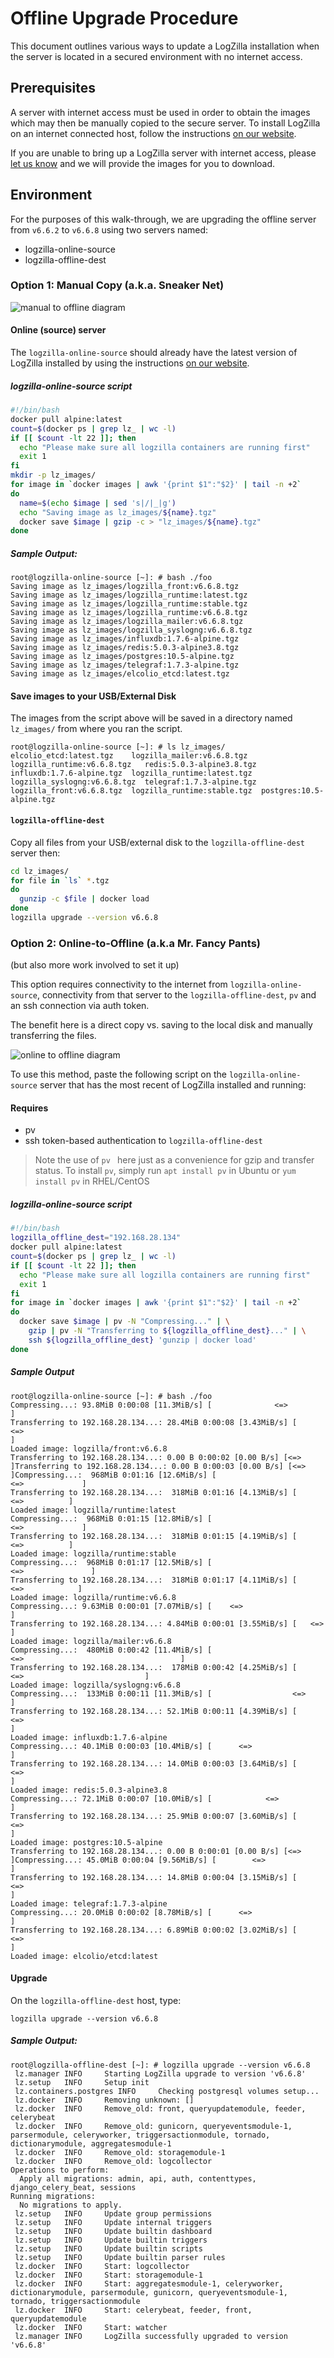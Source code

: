 # Offline Upgrade Procedure

This document outlines various ways to update a LogZilla installation when the server is located in a secured environment with no internet access.

## Prerequisites
A server with internet access must be used in order to obtain the images which may then be manually copied to the secure server.
To install LogZilla on an internet connected host, follow the instructions [on our website](https://www.logzilla.net/download.html).

If you are unable to bring up a LogZilla server with internet access, please [let us know](https://www.logzilla.net/contact.html) and we will provide the images for you to download.

## Environment
For the purposes of this walk-through, we are upgrading the offline server from `v6.6.2` to `v6.6.8` using two servers named:

* logzilla-online-source
* logzilla-offline-dest



### Option 1: Manual Copy (a.k.a. Sneaker Net)

![manual to offline diagram](images/manual-method.jpg "Manual Transfer")


#### Online (source) server
The `logzilla-online-source` should already have the latest version of LogZilla installed by using the instructions [on our website](https://www.logzilla.net/download.html).


##### logzilla-online-source script

```bash
#!/bin/bash
docker pull alpine:latest
count=$(docker ps | grep lz_ | wc -l)
if [[ $count -lt 22 ]]; then
  echo "Please make sure all logzilla containers are running first"
  exit 1
fi
mkdir -p lz_images/
for image in `docker images | awk '{print $1":"$2}' | tail -n +2`
do
  name=$(echo $image | sed 's|/|_|g')
  echo "Saving image as lz_images/${name}.tgz"
  docker save $image | gzip -c > "lz_images/${name}.tgz"
done
```

##### Sample Output:
```
root@logzilla-online-source [~]: # bash ./foo
Saving image as lz_images/logzilla_front:v6.6.8.tgz
Saving image as lz_images/logzilla_runtime:latest.tgz
Saving image as lz_images/logzilla_runtime:stable.tgz
Saving image as lz_images/logzilla_runtime:v6.6.8.tgz
Saving image as lz_images/logzilla_mailer:v6.6.8.tgz
Saving image as lz_images/logzilla_syslogng:v6.6.8.tgz
Saving image as lz_images/influxdb:1.7.6-alpine.tgz
Saving image as lz_images/redis:5.0.3-alpine3.8.tgz
Saving image as lz_images/postgres:10.5-alpine.tgz
Saving image as lz_images/telegraf:1.7.3-alpine.tgz
Saving image as lz_images/elcolio_etcd:latest.tgz
```
#### Save images to your USB/External Disk

The images from the script above will be saved in a directory named `lz_images/` from where you ran the script.

```
root@logzilla-online-source [~]: # ls lz_images/
elcolio_etcd:latest.tgz    logzilla_mailer:v6.6.8.tgz   logzilla_runtime:v6.6.8.tgz   redis:5.0.3-alpine3.8.tgz
influxdb:1.7.6-alpine.tgz  logzilla_runtime:latest.tgz  logzilla_syslogng:v6.6.8.tgz  telegraf:1.7.3-alpine.tgz
logzilla_front:v6.6.8.tgz  logzilla_runtime:stable.tgz  postgres:10.5-alpine.tgz
```

#### `logzilla-offline-dest`

Copy all files from your USB/external disk to the `logzilla-offline-dest` server then:

```bash
cd lz_images/
for file in `ls` *.tgz
do
  gunzip -c $file | docker load
done
logzilla upgrade --version v6.6.8
```

### Option 2: Online-to-Offline (a.k.a Mr. Fancy Pants)

(but also more work involved to set it up)

This option requires connectivity to the internet from `logzilla-online-source`, connectivity from that server to the `logzilla-offline-dest`, `pv` and an ssh connection via auth token.

The benefit here is a direct copy vs. saving to the local disk and manually transferring the files.

![online to offline diagram](images/online-to-offline.jpg "Online to Offline Transfer")

To use this method, paste the following script on the `logzilla-online-source` server that has the most recent of LogZilla installed and running:

#### Requires
* pv
* ssh token-based authentication to `logzilla-offline-dest`

> Note the use of `pv ` here just as a convenience for gzip and transfer status. To install `pv`, simply run `apt install pv` in Ubuntu or `yum install pv` in RHEL/CentOS


##### logzilla-online-source script

```bash
#!/bin/bash
logzilla_offline_dest="192.168.28.134"
docker pull alpine:latest
count=$(docker ps | grep lz_ | wc -l)
if [[ $count -lt 22 ]]; then
  echo "Please make sure all logzilla containers are running first"
  exit 1
fi
for image in `docker images | awk '{print $1":"$2}' | tail -n +2`
do
  docker save $image | pv -N "Compressing..." | \
    gzip | pv -N "Transferring to ${logzilla_offline_dest}..." | \
    ssh ${logzilla_offline_dest} 'gunzip | docker load'
done
```
##### Sample Output
```
root@logzilla-online-source [~]: # bash ./foo
Compressing...: 93.8MiB 0:00:08 [11.3MiB/s] [              <=>                                                                                        ]
Transferring to 192.168.28.134...: 28.4MiB 0:00:08 [3.43MiB/s] [           <=>                                                                        ]
Loaded image: logzilla/front:v6.6.8
Transferring to 192.168.28.134...: 0.00 B 0:00:02 [0.00 B/s] [<=>                                                                                     ]Transferring to 192.168.28.134...: 0.00 B 0:00:03 [0.00 B/s] [<=>                                                                                     ]Compressing...:  968MiB 0:01:16 [12.6MiB/s] [                                                                                         <=>             ]
Transferring to 192.168.28.134...:  318MiB 0:01:16 [4.13MiB/s] [                                                                         <=>          ]
Loaded image: logzilla/runtime:latest
Compressing...:  968MiB 0:01:15 [12.8MiB/s] [                                                                                         <=>             ]
Transferring to 192.168.28.134...:  318MiB 0:01:15 [4.19MiB/s] [                                                                         <=>          ]
Loaded image: logzilla/runtime:stable
Compressing...:  968MiB 0:01:17 [12.5MiB/s] [                                                                                       <=>               ]
Transferring to 192.168.28.134...:  318MiB 0:01:17 [4.11MiB/s] [                                                                       <=>            ]
Loaded image: logzilla/runtime:v6.6.8
Compressing...: 9.63MiB 0:00:01 [7.07MiB/s] [    <=>                                                                                                  ]
Transferring to 192.168.28.134...: 4.84MiB 0:00:01 [3.55MiB/s] [   <=>                                                                                ]
Loaded image: logzilla/mailer:v6.6.8
Compressing...:  480MiB 0:00:42 [11.4MiB/s] [                                                                   <=>                                   ]
Transferring to 192.168.28.134...:  178MiB 0:00:42 [4.25MiB/s] [                                                        <=>                           ]
Loaded image: logzilla/syslogng:v6.6.8
Compressing...:  133MiB 0:00:11 [11.3MiB/s] [                  <=>                                                                                    ]
Transferring to 192.168.28.134...: 52.1MiB 0:00:11 [4.39MiB/s] [              <=>                                                                     ]
Loaded image: influxdb:1.7.6-alpine
Compressing...: 40.1MiB 0:00:03 [10.4MiB/s] [      <=>                                                                                                ]
Transferring to 192.168.28.134...: 14.0MiB 0:00:03 [3.64MiB/s] [    <=>                                                                               ]
Loaded image: redis:5.0.3-alpine3.8
Compressing...: 72.1MiB 0:00:07 [10.0MiB/s] [            <=>                                                                                          ]
Transferring to 192.168.28.134...: 25.9MiB 0:00:07 [3.60MiB/s] [         <=>                                                                          ]
Loaded image: postgres:10.5-alpine
Transferring to 192.168.28.134...: 0.00 B 0:00:01 [0.00 B/s] [<=>                                                                                     ]Compressing...: 45.0MiB 0:00:04 [9.56MiB/s] [        <=>                                                                                              ]
Transferring to 192.168.28.134...: 14.8MiB 0:00:04 [3.15MiB/s] [      <=>                                                                             ]
Loaded image: telegraf:1.7.3-alpine
Compressing...: 20.0MiB 0:00:02 [8.78MiB/s] [      <=>                                                                                                ]
Transferring to 192.168.28.134...: 6.89MiB 0:00:02 [3.02MiB/s] [    <=>                                                                               ]
Loaded image: elcolio/etcd:latest
```
#### Upgrade
On the `logzilla-offline-dest` host, type:

```
logzilla upgrade --version v6.6.8
```

##### Sample Output:

```
root@logzilla-offline-dest [~]: # logzilla upgrade --version v6.6.8
 lz.manager INFO     Starting LogZilla upgrade to version 'v6.6.8'
 lz.setup   INFO     Setup init
 lz.containers.postgres INFO     Checking postgresql volumes setup...
 lz.docker  INFO     Removing unknown: []
 lz.docker  INFO     Remove_old: front, queryupdatemodule, feeder, celerybeat
 lz.docker  INFO     Remove_old: gunicorn, queryeventsmodule-1, parsermodule, celeryworker, triggersactionmodule, tornado, dictionarymodule, aggregatesmodule-1
 lz.docker  INFO     Remove_old: storagemodule-1
 lz.docker  INFO     Remove_old: logcollector
Operations to perform:
  Apply all migrations: admin, api, auth, contenttypes, django_celery_beat, sessions
Running migrations:
  No migrations to apply.
 lz.setup   INFO     Update group permissions
 lz.setup   INFO     Update internal triggers
 lz.setup   INFO     Update builtin dashboard
 lz.setup   INFO     Update builtin triggers
 lz.setup   INFO     Update builtin scripts
 lz.setup   INFO     Update builtin parser rules
 lz.docker  INFO     Start: logcollector
 lz.docker  INFO     Start: storagemodule-1
 lz.docker  INFO     Start: aggregatesmodule-1, celeryworker, dictionarymodule, parsermodule, gunicorn, queryeventsmodule-1, tornado, triggersactionmodule
 lz.docker  INFO     Start: celerybeat, feeder, front, queryupdatemodule
 lz.docker  INFO     Start: watcher
 lz.manager INFO     LogZilla successfully upgraded to version 'v6.6.8'
```

